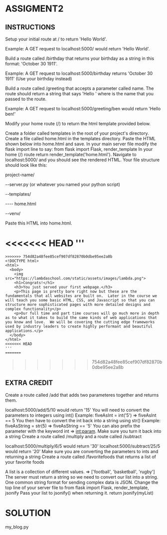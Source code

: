 # ASSIGMENT2

## INSTRUCTIONS

Setup your initial route at / to return 'Hello World'.

Example: A GET request to localhost:5000/ would return 'Hello World'.

Build a route called /birthday that returns your birthday as a string in this format: 'October 30 1911'.

Example: A GET request to localhost:5000/birthday returns 'October 30 1911' (Use your birthday instead)

Build a route called /greeting that accepts a parameter called name. The route should return a string that says 'Hello <name>' where <name> is the name that you passed to the route.

Example: A GET request to localhost:5000/greeting/ben would return 'Hello ben!'

Modify your home route (/) to return the html template provided below.

Create a folder called templates in the root of your project's directory.
Create a file called home.html in the templates directory.
Paste the HTML shown below into home.html and save.
In your main server file modify the flask import line to say: from flask import Flask, render_template
In your home (/) route return render_template('home.html').
Navigate to localhost:5000/ and you should see the rendered HTML.
Your file structure should look like this:

 project-name/

 --server.py (or whatever you named your python script)
 
 --templates/
 
 ---- home.html
 
 --venv/

Paste this HTML into home.html.

<<<<<<< HEAD
'''
=======
```
>>>>>>> 754d82a48fee85cef907df82870b0dbe95ee2a8b
<!DOCTYPE html>
<html>
  <body>
    <img src="https://lambdaschool.com/static/assets/images/lambda.png">
    <h1>Congrats!</h1>
    <h3>You just served your first webpage.</h3>
    <p>This page is pretty bare right now but these are the fundamentals that all websites are built on.  Later in the course we will teach you some basic HTML, CSS, and Javascript so that you can structure more sophisticated pages with more detailed designs and complex functionality</p>
    <p>Our full time and part time courses will go much more in depth as to what it takes to build the same kinds of web applications that you know and love.  We will be covering the cutting edge frameworks used by industry leaders to create highly performant and beautiful applications.</p>
  </body>
</html>
<<<<<<< HEAD
'''
=======
```
>>>>>>> 754d82a48fee85cef907df82870b0dbe95ee2a8b

## EXTRA CREDIT

Create a route called /add that adds two parameteres together and returns them.

localhost:5000/add/5/10 would return '15'
You will need to convert the parameters to integers using int()
Example: fiveAsInt = int('5') => fiveAsInt == 5
You then have to convert the int back into a string using str()
Example: fiveAsString = str(5) => fiveAsString == '5'
You can also prefix the parameter with the keyword int => <int:param>. Make sure you turn it back into a string
Create a route called /multiply and a route called /subtract

localhost:5000/multiply/6/5 would return '30'
localhost:5000/subtract/25/5 would return '20'
Make sure you are converting the parameters to ints and returning a string
Create a route called /favoritefoods that returns a list of your favorite foods

A list is a collection of different values. => ['football', 'basketball', 'rugby']
The server must return a string so we need to convert our list into a string.
One common string format for sending complex data is JSON.
Change the top line of your server file to from flask import Flask, render_template, jsonify
Pass your list to jsonify() when returning it. return jsonify(myList)

# SOLUTION

my_blog.py
